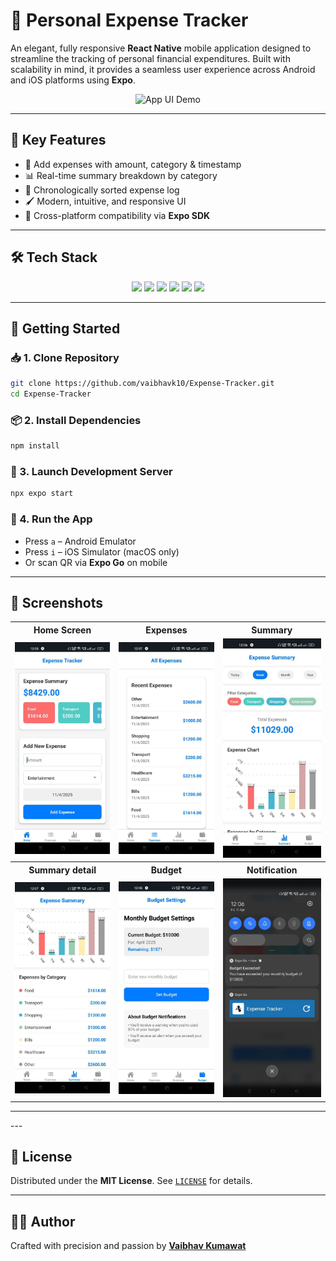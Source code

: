 # 📱 Personal Expense Tracker

An elegant, fully responsive **React Native** mobile application designed to streamline the tracking of personal financial expenditures. Built with scalability in mind, it provides a seamless user experience across Android and iOS platforms using **Expo**.

<p align="center">
  <img src="https://user-images.githubusercontent.com/0000000/expense-tracker-ui.gif" width="300" alt="App UI Demo" />
</p>

---

## 🌟 Key Features

- 💸 Add expenses with amount, category & timestamp  
- 📊 Real-time summary breakdown by category  
- 📆 Chronologically sorted expense log  
- 🖌️ Modern, intuitive, and responsive UI  
- 📱 Cross-platform compatibility via **Expo SDK**

---

## 🛠️ Tech Stack

<p align="center">
  <img src="https://img.shields.io/badge/React_Native-20232A?style=for-the-badge&logo=react&logoColor=61DAFB" />
  <img src="https://img.shields.io/badge/TypeScript-3178C6?style=for-the-badge&logo=typescript&logoColor=white" />
  <img src="https://img.shields.io/badge/Expo-1B1F23?style=for-the-badge&logo=expo&logoColor=white" />
  <img src="https://img.shields.io/badge/SQLite-003B57?style=for-the-badge&logo=sqlite&logoColor=white" />
  <img src="https://img.shields.io/badge/React_Navigation-000000?style=for-the-badge&logo=react&logoColor=white" />
  <img src="https://img.shields.io/badge/Vector_Icons-E10098?style=for-the-badge&logo=expo&logoColor=white" />
</p>

---

## 🚀 Getting Started

### 📥 1. Clone Repository

```bash
git clone https://github.com/vaibhavk10/Expense-Tracker.git
cd Expense-Tracker
```

### 📦 2. Install Dependencies

```bash
npm install
```

### 🔧 3. Launch Development Server

```bash
npx expo start
```

### 📱 4. Run the App

- Press `a` – Android Emulator  
- Press `i` – iOS Simulator (macOS only)  
- Or scan QR via **Expo Go** on mobile

---

<h2>📸 Screenshots</h2>

<table>
  <tr>
    <th>Home Screen</th>
    <th>Expenses</th>
    <th>Summary</th>
  </tr>
  <tr>
    <td><img src="./assets/images/home.jpg" alt="Home Screen" width="200"></td>
    <td><img src="./assets/images/expenses.jpg" alt="Expenses" width="200"></td>
    <td><img src="./assets/images/summary1.jpg" alt="Summary" width="200"></td>
  </tr>
  <tr>
    <th>Summary detail</th>
    <th>Budget</th>
    <th>Notification</th>
  </tr>
  <tr>
    <td><img src="./assets/images/summary2.jpg" alt="Summary Detail" width="200"></td>
    <td><img src="./assets/images/budget.jpg" alt="Budget" width="200"></td>
    <td><img src="./assets/images/notification.jpg" alt="Notifications" width="200"></td>
  </tr>
</table>

<hr>
---

## 📜 License

Distributed under the **MIT License**. See [`LICENSE`](LICENSE) for details.

---

## 👨‍💻 Author

Crafted with precision and passion by [**Vaibhav Kumawat**](https://github.com/vaibhavk10)
